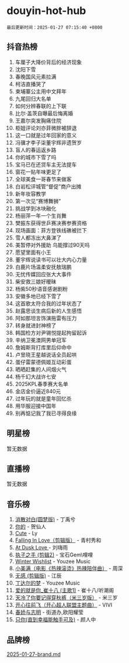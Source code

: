 # douyin-hot-hub

`最后更新时间：2025-01-27 07:15:40 +0800`

## 抖音热榜

1. 车厘子大降价背后的经济现象
1. 沈阳下雪
1. 春晚国风元素拉满
1. 柯洁直播哭了
1. 柬埔寨公主用中文拜年
1. 九尾回归大名单
1. 如何分辨春联的上下联
1. 比尔·盖茨自曝最后悔离婚
1. 王嘉尔突发胸痛住院
1. 柜姐评论刘亦菲微胖被辞退
1. 这一口就是过年回家的意义
1. 冯骥才李子柒董宇辉非遗贺岁
1. 盲人的春运返乡路
1. 你的城市下雪了吗
1. 宝马已在还贷车主无法提车
1. 窗花一贴年味更足了
1. 全球美食一哥春节来做客
1. 白岩松评城管“督促”商户出摊
1. 新年妆容教学
1. 第一次见“赛博舞狮”
1. 挑战学到冰块融化
1. 杨丽萍一年一个生肖舞
1. 樊振东获得世乒赛决赛参赛资格
1. 现场画面：菲方登铁线礁被拦下
1. 雪人都冻出大鼻涕了
1. 美暂停对外援助 乌能撑过90天吗
1. 愿望里面有小王
1. 董宇辉说读书可以壮大内心力量
1. 白鹿片场温柔安抚敖瑞鹏
1. 无忧传媒回应张大大事件
1. 柴安救三娘好暧昧
1. 杨紫50秒语音感谢剧粉
1. 安徽多地已经下雪了
1. 这首歌太符合我的过年状态了
1. 赵露思谈生病后新的人生感悟
1. 阿如那坦言饰演拖雷有压力
1. 转身就进封神榜了
1. 韩国检方对尹锡悦提起拘留起诉
1. 辛纳卫冕澳网男单冠军
1. 詹姆斯背打库里后仰命中
1. 卢昱晓王星越说话全员起哄
1. 蛋仔雷蒙德佩姬互动彩蛋
1. 晒晒赶集的人间烟火气
1. 杨千幻大战许七安
1. 2025KPL春季赛大名单
1. 金店金价逼近840元
1. 过年玩的就是童年回忆杀
1. 用华服迎接中国年
1. 别再惦记我了我已寻得良缘

## 明星榜

暂无数据

## 直播榜

暂无数据

## 音乐榜

1. [消散对白(圆梦版)](https://sf5-hl-cdn-tos.douyinstatic.com/obj/tos-cn-ve-2774/og4jB5I5IizzoZVAAAzWgBMAsMDWoArfwBOiFs) - 丁禹兮
1. [你的](https://sf5-hl-cdn-tos.douyinstatic.com/obj/tos-cn-ve-2774/oYuIeKf42jB7sEV6B2upMdpYAgfrQWj0FeRegh) - 贺仙人
1. [Cute](https://sf5-hl-cdn-tos.douyinstatic.com/obj/tos-cn-ve-2774/o4IbIzHWKAAB4wsS5qMBRiiAlEBGTpQRNfFvuo) - Ly
1. [Falling In Love（剪辑版）](https://sf5-hl-cdn-tos.douyinstatic.com/obj/tos-cn-ve-2774/o8ajpA8zzgBPahbBIO8AcKGBLJezFCRd1wfP9f) - 青村秀和
1. [ At Dusk  Love ](https://sf5-hl-cdn-tos.douyinstatic.com/obj/tos-cn-ve-2774/o8CrpCf5CaYgI4ZrtQgMQAFEfuGqNnRSDQAPBc) - 刘嗨雨
1. [执子之手 (剪辑2)](https://sf5-hl-cdn-tos.douyinstatic.com/obj/tos-cn-ve-2774/oUoZLQjCc31XzqsBnBQUNgeKtYPBcgbFDwtfcu) - 宝石Gem\哩哩
1. [Winter Wishlist](https://sf5-hl-cdn-tos.douyinstatic.com/obj/tos-cn-ve-2774/oIIgUOeamCFCVAzxN6MFRLIBlLGpUqQxeeHrLE) - Youzee Music
1. [小美满（电影《热辣滚烫》热辣陪伴曲）](https://sf5-hl-cdn-tos.douyinstatic.com/obj/tos-cn-ve-2774/o0GAn2lSgfZIDUgtevCGDQYnFg4CwnrBaxbTZL) - 周深
1. [无感 (剪辑版)](https://sf5-hl-cdn-tos.douyinstatic.com/obj/tos-cn-ve-2774/o0eIsUzJBDlQaQFC5OFlgbMEZC1TFYBftOBn6p) - 江辰
1. [丁达尔的梦](https://sf5-hl-cdn-tos.douyinstatic.com/obj/tos-cn-ve-2774/oMU3WirUZBVQkAC9ccG5P2IQirziZM2RTInUY) - Youzee Music
1. [爱的就是你_崔十八 (主歌1)](https://sf5-hl-cdn-tos.douyinstatic.com/obj/tos-cn-ve-2774/oI5BO5DhFZ6UTcNCnZaOCBLtZ7WIMQGfgnXf5E) - 崔十八/听潮阁
1. [天冷了你要记得穿秋裤（米三岁版）](https://sf5-hl-cdn-tos.douyinstatic.com/obj/tos-cn-ve-2774/oQlIwVIDWiZ6BQilAorS7MA0AgCkQDvcZAdm1) - 米三岁
1. [开心往前飞（开心超人联盟主题曲）](https://sf5-hl-cdn-tos.douyinstatic.com/obj/tos-cn-ve-2774/9d8fb7c82cf1421fb93a9fe925275e0a) - VIVI
1. [春娇与志明](https://sf5-hl-cdn-tos.douyinstatic.com/obj/tos-cn-ve-2774/e530d8fceb7044b39707d7f9ff54add1) - 街道办,欧阳耀莹
1. [只你(直到幸福能触手可及)](https://sf5-hl-cdn-tos.douyinstatic.com/obj/tos-cn-ve-2774/o0lBkRDzFTeaVSUz3ZZSCBVtZ5DIMQGfgmEAuE) - 颜人中

## 品牌榜

[2025-01-27-brand.md](2025-01-27-brand.md)
